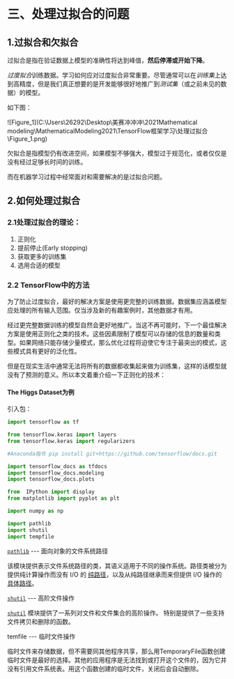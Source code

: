 # 三、处理过拟合的问题

## 1.过拟合和欠拟合

过拟合是指在验证数据上模型的准确性将达到峰值，**然后停滞或开始下降**。

*过度拟合*训练数据。学习如何应对过度拟合非常重要。尽管通常可以在*训练集*上达到高精度，但是我们真正想要的是开发能够很好地推广到*测试集*（或之前未见的数据）的模型。

如下图：

![Figure_1](C:\Users\26292\Desktop\美赛冲冲冲\2021Mathematical modeling\MathematicalModeling2021\TensorFlow框架学习\处理过拟合\Figure_1.png)

欠拟合是指模型仍有改进空间，如果模型不够强大，模型过于规范化，或者仅仅是没有经过足够长时间的训练。

而在机器学习过程中经常面对和需要解决的是过拟合问题。



## 2.如何处理过拟合

### 2.1处理过拟合的理论：

1. 正则化
2. 提前停止(Early stopping)
3. 获取更多的训练集
4. 选用合适的模型

### 2.2 TensorFlow中的方法

为了防止过度拟合，最好的解决方案是使用更完整的训练数据。数据集应涵盖模型应处理的所有输入范围。仅当涉及新的有趣案例时，其他数据才有用。

经过更完整数据训练的模型自然会更好地推广。当这不再可能时，下一个最佳解决方案是使用正则化之类的技术。这些因素限制了模型可以存储的信息的数量和类型。如果网络只能存储少量模式，那么优化过程将迫使它专注于最突出的模式，这些模式具有更好的泛化性。

但是在现实生活中通常无法将所有的数据都收集起来做为训练集，这样的话模型就没有了预测的意义。所以本文着重介绍一下正则化的技术：

#### The Higgs Dataset为例

引入包：

```python
import tensorflow as tf

from tensorflow.keras import layers
from tensorflow.keras import regularizers

#Anaconda指令 pip install git+https://github.com/tensorflow/docs.git

import tensorflow_docs as tfdocs
import tensorflow_docs.modeling
import tensorflow_docs.plots
```

```python 
from  IPython import display
from matplotlib import pyplot as plt

import numpy as np

import pathlib
import shutil
import tempfile
```

[`pathlib`](https://docs.python.org/zh-cn/3/library/pathlib.html#module-pathlib) --- 面向对象的文件系统路径

该模块提供表示文件系统路径的类，其语义适用于不同的操作系统。路径类被分为提供纯计算操作而没有 I/O 的 [纯路径](https://docs.python.org/zh-cn/3/library/pathlib.html#pure-paths)，以及从纯路径继承而来但提供 I/O 操作的 [具体路径](https://docs.python.org/zh-cn/3/library/pathlib.html#concrete-paths)。

[`shutil`](https://docs.python.org/zh-cn/3/library/shutil.html#module-shutil) --- 高阶文件操作

[`shutil`](https://docs.python.org/zh-cn/3/library/shutil.html#module-shutil) 模块提供了一系列对文件和文件集合的高阶操作。 特别是提供了一些支持文件拷贝和删除的函数。

temfile --- 临时文件操作

临时文件来存储数据，但不需要同其他程序共享，那么用TemporaryFile函数创建临时文件是最好的选择。其他的应用程序是无法找到或打开这个文件的，因为它并没有引用文件系统表。用这个函数创建的临时文件，关闭后会自动删除。